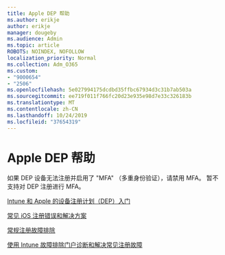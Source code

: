 ```yaml
---
title: Apple DEP 帮助
ms.author: erikje
author: erikje
manager: dougeby
ms.audience: Admin
ms.topic: article
ROBOTS: NOINDEX, NOFOLLOW
localization_priority: Normal
ms.collection: Adm_O365
ms.custom:
- "9000654"
- "2506"
ms.openlocfilehash: 5e027994175dcdbd35ffbc67934d3c31b7ab503a
ms.sourcegitcommit: ee719f011f766fc20d23e935e98d7e33c326183b
ms.translationtype: MT
ms.contentlocale: zh-CN
ms.lasthandoff: 10/24/2019
ms.locfileid: "37654319"
---
```

# <a name="help-with-apple-dep"></a>Apple DEP 帮助

如果 DEP 设备无法注册并启用了 "MFA" （多重身份验证），请禁用 MFA。 暂不支持对 DEP 注册进行 MFA。

[Intune 和 Apple 的设备注册计划（DEP）入门](https://docs.microsoft.com/intune/enrollment/device-enrollment-program-enroll-ios)

[常见 iOS 注册错误和解决方案](https://docs.microsoft.com/intune/enrollment/troubleshoot-ios-enrollment-errors)

[常规注册故障排除](https://docs.microsoft.com/intune/enrollment/troubleshoot-device-enrollment-in-intune)

[使用 Intune 故障排除门户诊断和解决常见注册故障](https://docs.microsoft.com/intune/fundamentals/help-desk-operators)


